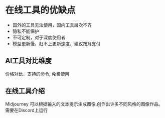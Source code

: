# 在线工具的优缺点

* 国外的工具无法使用，国内工具层次不齐
* 隐私不能保护
* 不可定制，对于深度使用者
* 模型更新慢，赶不上更新速度，建议按月支付

## AI工具对比维度

价格对比，支持的命令, 免费使用

## 在线工具介绍
Midjourney 
可以根据输入的文本提示生成图像.创作出许多不同风格的图像作品。需要在Discord上运行


